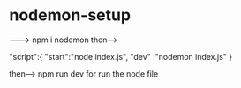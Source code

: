 # nodemon-setup

---> npm i nodemon
then--> 

"script":{
"start":"node index.js",
"dev" :"nodemon index.js"
}

then--> npm run dev 
for run the node file
